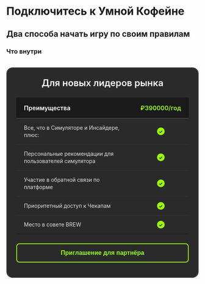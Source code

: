 # Подключитесь к Умной Кофейне

## Два способа начать игру по своим правилам

<MembershipCards />

### Что внутри

<TariffFeatures />

<style>
.enterprise-table {
  background: #2a2a2a;
  border-radius: 16px;
  border: 2px solid #404040;
  padding: 24px;
  margin: 32px 0;
}

.enterprise-table h2 {
  color: #ffffff;
  font-size: 24px;
  font-weight: 600;
  margin: 0 0 24px 0;
  text-align: center;
}

.enterprise-table table {
  width: 100%;
  border-collapse: collapse;
  background: transparent;
  margin-bottom: 24px;
}

.enterprise-table th {
  color: #ffffff;
  padding: 16px 20px;
  font-weight: 600;
  font-size: 16px;
  border-bottom: 2px solid #404040;
  background: #1a1a1a;
}

.enterprise-table th:first-child {
  text-align: left;
}

.enterprise-table th:last-child {
  text-align: center;
  color: #9aff00;
  font-size: 16px;
  font-weight: 600;
  white-space: nowrap;
}

.enterprise-table td {
  padding: 14px 20px;
  color: #e0e0e0;
  border-bottom: 1px solid #333333;
  vertical-align: middle;
  background: transparent;
}

.enterprise-table td:first-child {
  font-size: 14px;
  line-height: 1.4;
  text-align: left;
}

.enterprise-table td:last-child {
  text-align: center;
  color: #9aff00;
  font-size: 18px;
  font-weight: 600;
}

.enterprise-table tr:last-child td {
  border-bottom: none;
}

.enterprise-table tr:hover {
  background: transparent;
}

.enterprise-table tr:hover td {
  background: rgba(154, 255, 0, 0.05);
}

.checkmark {
  display: inline-block;
  width: 20px;
  height: 20px;
  background: #9aff00;
  border-radius: 50%;
  position: relative;
}

.checkmark::after {
  content: '✓';
  position: absolute;
  left: 50%;
  top: 50%;
  transform: translate(-50%, -50%);
  color: #1a1a1a;
  font-weight: bold;
  font-size: 12px;
}

.partner-button {
  width: 100%;
  padding: 14px 20px;
  border-radius: 8px;
  font-size: 16px;
  font-weight: 600;
  border: 2px solid #9aff00;
  background: transparent;
  color: #9aff00;
  cursor: pointer;
  transition: all 0.3s ease;
  display: block;
  box-sizing: border-box;
}

.partner-button:hover {
  background: #9aff00;
  color: #1a1a1a;
}
</style>

<div class="enterprise-table">
  <h2>Для новых лидеров рынка</h2>
  
  <table>
    <thead>
      <tr>
        <th>Преимущества</th>
        <th>₽390000/год</th>
      </tr>
    </thead>
    <tbody>
      <tr>
        <td>Все, что в Симуляторе и Инсайдере, плюс:</td>
        <td><span class="checkmark"></span></td>
      </tr>
      <tr>
        <td>Персональные рекомендации для пользователей симулятора</td>
        <td><span class="checkmark"></span></td>
      </tr>
      <tr>
        <td>Участие в обратной связи по платформе</td>
        <td><span class="checkmark"></span></td>
      </tr>
      <tr>
        <td>Приоритетный доступ к Чекапам</td>
        <td><span class="checkmark"></span></td>
      </tr>
      <tr>
        <td>Место в совете BREW</td>
        <td><span class="checkmark"></span></td>
      </tr>
    </tbody>
  </table>
  
  <button class="partner-button">Приглашение для партнёра</button>
</div>
